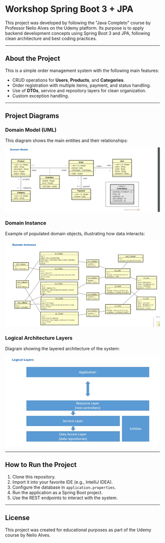 # Workshop Spring Boot 3 + JPA

This project was developed by following the "Java Completo" course by Professor Nelio Alves on the Udemy platform. Its purpose is to apply backend development concepts using Spring Boot 3 and JPA, following clean architecture and best coding practices.

---

## About the Project

This is a simple order management system with the following main features:

- CRUD operations for **Users**, **Products**, and **Categories**.
- Order registration with multiple items, payment, and status handling.
- Use of **DTOs**, service and repository layers for clean organization.
- Custom exception handling.

---

## Project Diagrams

### Domain Model (UML)

This diagram shows the main entities and their relationships:

![Domain Model UML](docs/images/domain-model.png)

### Domain Instance

Example of populated domain objects, illustrating how data interacts:

![Domain Instance](docs/images/domain-instance.png)

### Logical Architecture Layers

Diagram showing the layered architecture of the system:

![Logical Layers](docs/images/logical-layers.png)

---

## How to Run the Project

1. Clone this repository.
2. Import it into your favorite IDE (e.g., IntelliJ IDEA).
3. Configure the database in `application.properties`.
4. Run the application as a Spring Boot project.
5. Use the REST endpoints to interact with the system.

---

## License

This project was created for educational purposes as part of the Udemy course by Nelio Alves.
